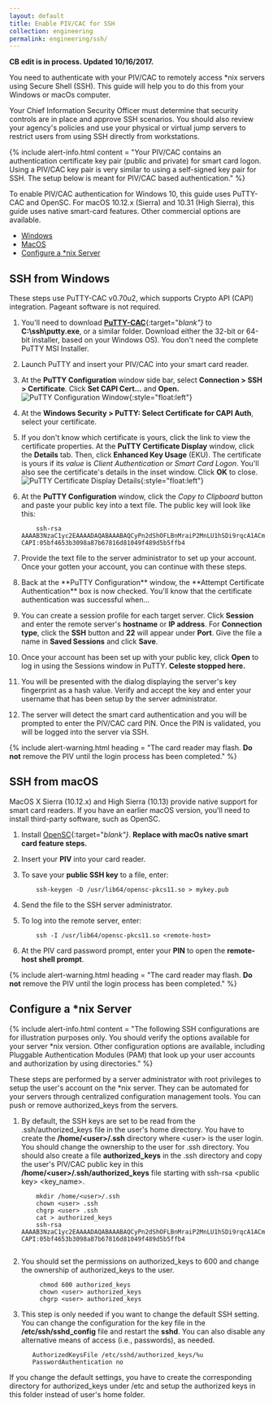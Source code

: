 ```yaml
---
layout: default
title: Enable PIV/CAC for SSH
collection: engineering
permalink: engineering/ssh/
---
```


**CB edit is in process. Updated 10/16/2017.**

You need to authenticate with your PIV/CAC to remotely access *nix servers using Secure Shell (SSH). This guide will help you to do this from your Windows or macOs computer.<!--Apple uses "macOS" pretty consistently.  We should use what Apple uses.-->

<!--Should this also be an info-alert box?-->Your Chief Information Security Officer must determine that security controls are in place and approve SSH scenarios. You should also review your agency's policies and use your physical or virtual jump servers to restrict users from using SSH directly from workstations. 

{% include alert-info.html content = "Your PIV/CAC contains an authentication certificate key pair (public and private) for smart card logon. Using a PIV/CAC key pair is very similar to using a self-signed key pair for SSH. The setup below is meant for PIV/CAC based authentication." %}

To enable PIV/CAC authentication for Windows 10<!--Are the steps for Windows 10? I think LaChelle indicated that government users are still using Windows 7. Should our steps address both Windows 10 and Windows 7?-->, this guide uses PuTTY-CAC and OpenSC. For macOS 10.12.x (Sierra) and 10.31 (High Sierra), this guide uses native smart-card features. Other commercial options are available.    

- [Windows](#ssh-from-windows) 
- [MacOS](#ssh-from-macos)
- [Configure a *nix Server](#configure-a-*nix-server)

## SSH from Windows

These steps use PuTTY-CAC v0.70u2, which supports Crypto API (CAPI) integration. Pageant software is not required.

1. You'll need to download [**PuTTY-CAC**](https://www.github.com/NoMoreFood/putty-cac/releases){:target="_blank"}_ to **C:\ssh\putty.exe**, or a similar folder. Download either the 32-bit or 64-bit installer, based on your Windows OS<!--Should we say Windows 10, 8, or 7? All have 32-bit and 64-bit.-->). You don't need the complete PuTTY MSI Installer.<!--Unclear what this means. It would be more clear to say which files the engineer actually needs.-->
1. Launch PuTTY and insert your PIV/CAC into your smart card reader.
1. At the **PuTTY Configuration** window side bar, select **Connection &gt; SSH &gt; Certificate**. Click **Set CAPI Cert...** and **Open.**<!--Do you click on the Open button at the bottom of the screen?-->
![PuTTY Configuration Window]({{site.baseurl}}/img/ssh-putty-cac-1.png){:style="float:left"}
1. At the **Windows Security &gt; PuTTY: Select Certificate for CAPI Auth**, select your certificate. 
1. If you don't know which certificate is yours, click the link to view the certificate properties. At the **PuTTY Certificate Display** window, click the **Details** tab. Then, click **Enhanced Key Usage** (EKU). The certificate is yours if its _value_ is _Client Authentication_ or _Smart Card Logon_. You'll also see the certificate's details in the inset window. Click **OK** to close.<!--From the screenshot, it looks like you click on E.K.U. only to see the policy OIDs, not to see the E.K.U. value (displays automatically). (Tom H's steps kind of imply this.) Do you need to select something from the "Show" drop-down? (Screenshot shows "All" selected.)-->
![PuTTY Certificate Display Details]({{site.baseurl}}/img/ssh-putty-cac-2.png){:style="float:left"} 
1. At the **PuTTY Configuration** window, click the _Copy to Clipboard_ button and paste your public key into a text file. The public key will look like this:

    ```
        ssh-rsa AAAAB3NzaC1yc2EAAAADAQABAAABAQCyPn2dShOFLBnMraiP2MnLU1hSDi9rqcA1ACmU8nvg/mgPW1lIsj0zELzn8CiioQ+Mx7LGM2yCIK+fpVPYJnFKj5jTxe5Gzz7q5u946w/8Ge+J8hghzxooB5WsUF2vF92iyvy16XmNVYFSEKTOrkIM4PAvhIKcNUcogBB+M+W1rFpsGXZYGrA1xAU3kbw0mbVSdAYq4cZlX0JobQpxypELH5WojKTJaK7EyAY2hOHCAMuJIlvhIXtAY1eG/NabyPiAcv+yxsBWq2xwA96a1iivsBxO8VWEb8YBzwt6NIDALyCF+Fg546BzOLnDgPW7jHEdOttUfEjLwa17nAteQk9t CAPI:05bf4653b3098a87b67816d81049f489d5b5ffb4
    ```    
1. Provide the text file to the server administrator to set up your account. Once your gotten your account, you can continue with these steps. <!--Once he/she has gotten an account, what is the process to resume these steps? Can the engineer create a session profile and save it until he/she has an account or would that be _after_ the account is granted?-->
1. <!--This step is after the engineer has gotten an account?-->Back at the **PuTTY Configuration** window, the **Attempt Certificate Authentication** box is now checked. <!--How do you know that the authentication has been attempted and accepted?--> You'll know that the certificate authentication was successful when...
1. You can create a session profile for each target server. Click **Session** and enter the remote server's **hostname** or **IP address**. For **Connection type**, click the **SSH** button and **22** will appear under **Port**. Give the file a name in **Saved Sessions** and click **Save**.
1. Once your account has been set up with your public key, click **Open** to log in using the Sessions window in PuTTY. **Celeste stopped here.**
1. You will be presented with the dialog displaying the server's key fingerprint as a hash value. Verify and accept the key and enter your username that has been setup by the server administrator.
1. The server will detect the smart card authentication and you will be prompted to enter the PIV/CAC card PIN. Once the PIN is validated, you will be logged into the server via SSH.

{% include alert-warning.html heading = "The card reader may flash. **Do not** remove the PIV until the login process has been completed." %}

## SSH from macOS <!--Apples uses "macOS" pretty consistently.  We should use what they use.-->

MacOS X Sierra (10.12.x) and High Sierra (10.13) provide native support for smart card readers. If you have an earlier macOS version, you'll need to install third-party software, such as OpenSC. <!--Since Yosemite 10.10 also includes native smart card features, we should list that also, to give the reader full information. "Earlier versions" would be earlier than Yosemite 10.10.-->

1. Install [OpenSC](https://www.github.com/OpenSC/OpenSC/wiki/Download-latest-OpenSC-stable-release){:target="_blank"}_. **Replace with macOs native smart card feature steps.**
1. Insert your **PIV** into your card reader.
1. To save your **public SSH key** to a file, enter:

    ```
	    ssh-keygen -D /usr/lib64/opensc-pkcs11.so > mykey.pub
    ```  

1. Send the file to the SSH server administrator.
1. To log into the remote server, enter:

    ```
	    ssh -I /usr/lib64/opensc-pkcs11.so <remote-host>
    ```    

1. At the PIV card password prompt, enter your **PIN** to open the **remote-host shell prompt**.

{% include alert-warning.html heading = "The card reader may flash. **Do not** remove the PIV until the login process has been completed." %} 

## Configure a *nix Server

{% include alert-info.html content = "The following SSH configurations are for illustration purposes only. You should verify the options available for your server *nix version. Other configuration options are available, including Pluggable Authentication Modules (PAM) that look up your user accounts and authorization by using directories." %}

These steps are performed by a server administrator with root privileges to setup the user's account on the *nix server. They can be automated for your servers through centralized configuration management tools. You can push or remove authorized_keys from the servers. 

1. By default, the SSH keys are set to be read from the .ssh/authorized_keys file in the user's home directory. You have to create the **/home/&lt;user&gt;/.ssh** directory where &lt;user&gt; is the user login. You should change the ownership to the user for .ssh directory. You should also create a file **authorized_keys** in the .ssh directory and copy the user's PIV/CAC public key in this **/home/&lt;user&gt;/.ssh/authorized_keys** file starting with ssh-rsa &lt;public key&gt; &lt;key_name&gt;.

    ```
	    mkdir /home/<user>/.ssh
	    chown <user> .ssh
	    chgrp <user> .ssh
	    cat > authorized_keys 
	    ssh-rsa AAAAB3NzaC1yc2EAAAADAQABAAABAQCyPn2dShOFLBnMraiP2MnLU1hSDi9rqcA1ACmU8nvg/mgPW1lIsj0zELzn8CiioQ+Mx7LGM2yCIK+fpVPYJnFKj5jTxe5Gzz7q5u946w/8Ge+J8hghzxooB5WsUF2vF92iyvy16XmNVYFSEKTOrkIM4PAvhIKcNUcogBB+M+W1rFpsGXZYGrA1xAU3kbw0mbVSdAYq4cZlX0JobQpxypELH5WojKTJaK7EyAY2hOHCAMuJIlvhIXtAY1eG/NabyPiAcv+yxsBWq2xwA96a1iivsBxO8VWEb8YBzwt6NIDALyCF+Fg546BzOLnDgPW7jHEdOttUfEjLwa17nAteQk9t CAPI:05bf4653b3098a87b67816d81049f489d5b5ffb4
			
    ```

1. You should set the permissions on authorized_keys to 600 and change the ownership of authorized_keys to the user.

    ```
	     chmod 600 authorized_keys
	     chown <user> authorized_keys
	     chgrp <user> authorized_keys
    ```
   
1. This step is only needed if you want to change the default SSH setting. You can change the configuration for the key file in the **/etc/ssh/sshd_config** file and restart the **sshd**. You can also disable any alternative means of access (i.e., passwords), as needed.

    ```
	   AuthorizedKeysFile /etc/sshd/authorized_keys/%u  
	   PasswordAuthentication no
    ```
If you change the default settings, you have to create the corresponding directory for authorized_keys under /etc and setup the authorized keys in this folder instead of user's home folder.

